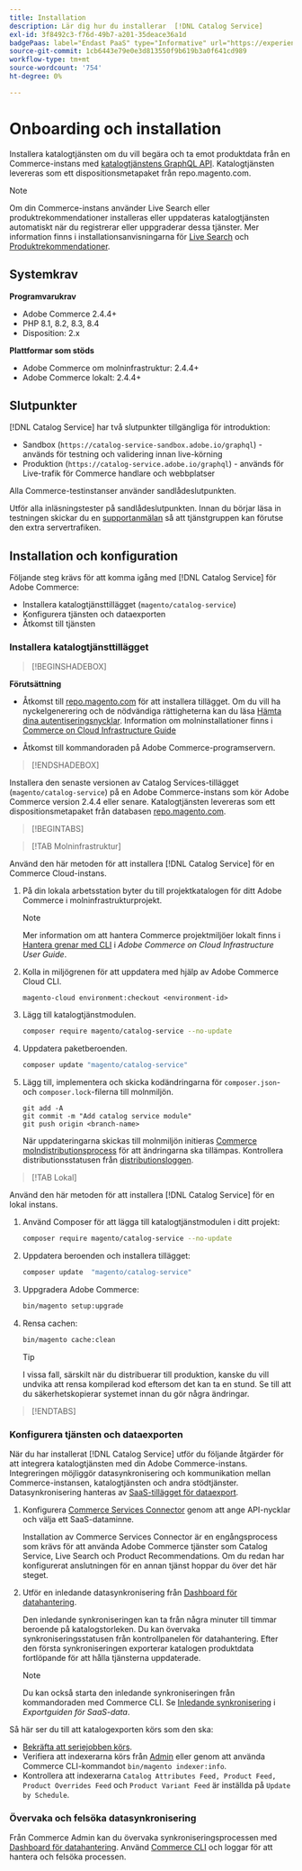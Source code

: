 ```yaml
---
title: Installation
description: Lär dig hur du installerar  [!DNL Catalog Service]
exl-id: 3f8492c3-f76d-49b7-a201-35deace36a1d
badgePaas: label="Endast PaaS" type="Informative" url="https://experienceleague.adobe.com/en/docs/commerce/user-guides/product-solutions" tooltip="Gäller endast Adobe Commerce i molnprojekt (Adobe-hanterad PaaS-infrastruktur) och lokala projekt."
source-git-commit: 1cb6443e79e0e3d813550f9b619b3a0f641cd989
workflow-type: tm+mt
source-wordcount: '754'
ht-degree: 0%

---
```


# Onboarding och installation

Installera katalogtjänsten om du vill begära och ta emot produktdata från en Commerce-instans med [katalogtjänstens GraphQL API](https://developer.adobe.com/commerce/webapi/graphql/schema/catalog-service/). Katalogtjänsten levereras som ett dispositionsmetapaket från repo.magento.com.

>[!NOTE]
>
>Om din Commerce-instans använder Live Search eller produktrekommendationer installeras eller uppdateras katalogtjänsten automatiskt när du registrerar eller uppgraderar dessa tjänster. Mer information finns i installationsanvisningarna för [Live Search](https://experienceleague.adobe.com/en/docs/commerce/live-search/install) och [Produktrekommendationer](https://experienceleague.adobe.com/en/docs/commerce/product-recommendations/getting-started/install-configure).


## Systemkrav

**Programvarukrav**

- Adobe Commerce 2.4.4+
- PHP 8.1, 8.2, 8.3, 8.4
- Disposition: 2.x

**Plattformar som stöds**

- Adobe Commerce om molninfrastruktur: 2.4.4+
- Adobe Commerce lokalt: 2.4.4+

## Slutpunkter

[!DNL Catalog Service] har två slutpunkter tillgängliga för introduktion:

- Sandbox (`https://catalog-service-sandbox.adobe.io/graphql`) - används för testning och validering innan live-körning
- Produktion (`https://catalog-service.adobe.io/graphql`) - används för Live-trafik för Commerce handlare och webbplatser

Alla Commerce-testinstanser använder sandlådeslutpunkten.

Utför alla inläsningstester på sandlådeslutpunkten. Innan du börjar läsa in testningen skickar du en [supportanmälan](https://experienceleague.adobe.com/docs/commerce-knowledge-base/kb/help-center-guide/magento-help-center-user-guide.html#submit-ticket) så att tjänstgruppen kan förutse den extra servertrafiken.

## Installation och konfiguration

Följande steg krävs för att komma igång med [!DNL Catalog Service] för Adobe Commerce:

- Installera katalogtjänsttillägget (`magento/catalog-service`)
- Konfigurera tjänsten och dataexporten
- Åtkomst till tjänsten

### Installera katalogtjänsttillägget

>[!BEGINSHADEBOX]

**Förutsättning**

- Åtkomst till [repo.magento.com](https://repo.magento.com) för att installera tillägget. Om du vill ha nyckelgenerering och de nödvändiga rättigheterna kan du läsa [Hämta dina autentiseringsnycklar](https://experienceleague.adobe.com/en/docs/commerce-operations/installation-guide/prerequisites/authentication-keys). Information om molninstallationer finns i [Commerce on Cloud Infrastructure Guide](https://experienceleague.adobe.com/en/docs/commerce-cloud-service/user-guide/develop/authentication-keys)

- Åtkomst till kommandoraden på Adobe Commerce-programservern.

>[!ENDSHADEBOX]

Installera den senaste versionen av Catalog Services-tillägget (`magento/catalog-service`) på en Adobe Commerce-instans som kör Adobe Commerce version 2.4.4 eller senare. Katalogtjänsten levereras som ett dispositionsmetapaket från databasen [repo.magento.com](https://repo.magento.com).

>[!BEGINTABS]

>[!TAB Molninfrastruktur]

Använd den här metoden för att installera [!DNL Catalog Service] för en Commerce Cloud-instans.

1. På din lokala arbetsstation byter du till projektkatalogen för ditt Adobe Commerce i molninfrastrukturprojekt.

   >[!NOTE]
   >
   >Mer information om att hantera Commerce projektmiljöer lokalt finns i [Hantera grenar med CLI](https://experienceleague.adobe.com/en/docs/commerce-cloud-service/user-guide/develop/cli-branches) i _Adobe Commerce on Cloud Infrastructure User Guide_.

1. Kolla in miljögrenen för att uppdatera med hjälp av Adobe Commerce Cloud CLI.

   ```shell
   magento-cloud environment:checkout <environment-id>
   ```

1. Lägg till katalogtjänstmodulen.

   ```bash
   composer require magento/catalog-service --no-update
   ```

1. Uppdatera paketberoenden.

   ```bash
   composer update "magento/catalog-service"
   ```

1. Lägg till, implementera och skicka kodändringarna för `composer.json`- och `composer.lock`-filerna till molnmiljön.

   ```shell
   git add -A
   git commit -m "Add catalog service module"
   git push origin <branch-name>
   ```

   När uppdateringarna skickas till molnmiljön initieras [Commerce molndistributionsprocess](https://experienceleague.adobe.com/en/docs/commerce-cloud-service/user-guide/develop/deploy/process) för att ändringarna ska tillämpas. Kontrollera distributionsstatusen från [distributionsloggen](https://experienceleague.adobe.com/en/docs/commerce-cloud-service/user-guide/develop/test/log-locations#deploy-log).

>[!TAB Lokal]

Använd den här metoden för att installera [!DNL Catalog Service] för en lokal instans.

1. Använd Composer för att lägga till katalogtjänstmodulen i ditt projekt:

   ```bash
   composer require magento/catalog-service --no-update
   ```

1. Uppdatera beroenden och installera tillägget:

   ```bash
   composer update  "magento/catalog-service"
   ```

1. Uppgradera Adobe Commerce:

   ```bash
   bin/magento setup:upgrade
   ```

1. Rensa cachen:

   ```bash
   bin/magento cache:clean
   ```

   >[!TIP]
   >
   >I vissa fall, särskilt när du distribuerar till produktion, kanske du vill undvika att rensa kompilerad kod eftersom det kan ta en stund. Se till att du säkerhetskopierar systemet innan du gör några ändringar.

>[!ENDTABS]

### Konfigurera tjänsten och dataexporten

När du har installerat [!DNL Catalog Service] utför du följande åtgärder för att integrera katalogtjänsten med din Adobe Commerce-instans. Integreringen möjliggör datasynkronisering och kommunikation mellan Commerce-instansen, katalogtjänsten och andra stödtjänster. Datasynkronisering hanteras av [SaaS-tillägget för dataexport](../data-export/overview.md).

1. Konfigurera [Commerce Services Connector](https://experienceleague.adobe.com/en/docs/commerce/user-guides/integration-services/saas) genom att ange API-nycklar och välja ett SaaS-dataminne.

   Installation av Commerce Services Connector är en engångsprocess som krävs för att använda Adobe Commerce tjänster som Catalog Service, Live Search och Product Recommendations. Om du redan har konfigurerat anslutningen för en annan tjänst hoppar du över det här steget.

1. Utför en inledande datasynkronisering från [Dashboard för datahantering](https://experienceleague.adobe.com/en/docs/commerce-admin/systems/data-transfer/data-dashboard).

   Den inledande synkroniseringen kan ta från några minuter till timmar beroende på katalogstorleken. Du kan övervaka synkroniseringsstatusen från kontrollpanelen för datahantering. Efter den första synkroniseringen exporterar katalogen produktdata fortlöpande för att hålla tjänsterna uppdaterade.

   >[!NOTE]
   >
   >Du kan också starta den inledande synkroniseringen från kommandoraden med Commerce CLI. Se [Inledande synkronisering](../data-export/data-export-cli-commands.md#initial-sync) i _Exportguiden för SaaS-data_.

Så här ser du till att katalogexporten körs som den ska:

- [Bekräfta att seriejobben körs](https://experienceleague.adobe.com/en/docs/commerce-knowledge-base/kb/troubleshooting/miscellaneous/cron-readiness-check-issues).
- Verifiera att indexerarna körs från [Admin](https://experienceleague.adobe.com/en/docs/commerce-admin/systems/tools/index-management) eller genom att använda Commerce CLI-kommandot `bin/magento indexer:info`.
- Kontrollera att indexerarna `Catalog Attributes Feed, Product Feed, Product Overrides Feed` och `Product Variant Feed` är inställda på `Update by Schedule`.

### Övervaka och felsöka datasynkronisering

Från Commerce Admin kan du övervaka synkroniseringsprocessen med [Dashboard för datahantering](https://experienceleague.adobe.com/en/docs/commerce-admin/systems/data-transfer/data-dashboard). Använd [Commerce CLI](../data-export/data-export-cli-commands.md#troubleshooting) och loggar för att hantera och felsöka processen.
